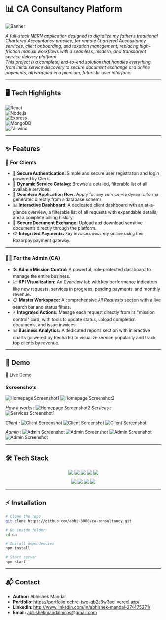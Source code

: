 # 📊 CA Consultancy Platform  
![Banner](./screenshots/NK-banner.png)

*A full-stack MERN application designed to digitalize my father's traditional Chartered Accountancy practice, for remote Chartered Accountancy services, client onboarding, and taxation management, replacing high-friction manual workflows with a seamless, modern, and transparent service delivery platform*  
*This project is a complete, end-to-end solution that handles everything from initial service discovery to secure document exchange and online payments, all wrapped in a premium, futuristic user interface.*




---

## 🖥 Tech Highlights  

![React](https://img.shields.io/badge/Frontend-React-blue?style=for-the-badge&logo=react)  
![Node.js](https://img.shields.io/badge/Backend-Node.js-green?style=for-the-badge&logo=node.js)  
![Express](https://img.shields.io/badge/API-Express-black?style=for-the-badge&logo=express)  
![MongoDB](https://img.shields.io/badge/Database-MongoDB-darkgreen?style=for-the-badge&logo=mongodb)  
![Tailwind](https://img.shields.io/badge/Styling-TailwindCSS-38B2AC?style=for-the-badge&logo=tailwind-css)  

---

## ✨ Features  

### 👥 For Clients  

- 🔐 **Secure Authentication:** Simple and secure user registration and login powered by Clerk.  
- 📂 **Dynamic Service Catalog:** Browse a detailed, filterable list of all available services.  
- 📝 **Seamless Application Flow:** Apply for any service via dynamic forms generated directly from a database schema.  
- 📊 **Interactive Dashboard:** A dedicated client dashboard with an at-a-glance overview, a filterable list of all requests with expandable details, and a complete billing history.  
- 📁 **Secure Document Exchange:** Upload and download sensitive documents directly through the platform.  
- 💳 **Integrated Payments:** Pay invoices securely online using the Razorpay payment gateway.  

---

### 🧑‍💼 For the Admin (CA)  

- 🛠 **Admin Mission Control:** A powerful, role-protected dashboard to manage the entire business.  
- 📈 **KPI Visualization:** An *Overview* tab with key performance indicators like new requests, services in progress, pending payments, and monthly revenue.  
- 📋 **Master Workspace:** A comprehensive *All Requests* section with a live search bar and status filters.  
- ⚡ **Integrated Actions:** Manage each request directly from its "mission control" card, with tools to update status, upload completion documents, and issue invoices.  
- 📊 **Business Analytics:** A dedicated reports section with interactive charts (powered by Recharts) to visualize service popularity and track top clients by revenue.  

---


## 🚀 Demo  

🔗 [Live Demo](https://nk-zeta-fawn.vercel.app/)  

### Screenshots  
![Homepage Screenshot1](./screenshots/homepage1.png) 
![Homepage Screenshot2](./screenshots/homepage2.png)

*How it works :*
![Homepage Screenshot2](./screenshots/how-it-works.png)
*Services :*
![Services Screenshot1](./screenshots/services.png) 

*Client :*
![Client Screenshot](./screenshots/client1.png)
![Client Screenshot](./screenshots/client2.png)
![Client Screenshot](./screenshots/client3.png)

*Admin :*
![Admin Screenshot](./screenshots/admin1.png)
![Admin Screenshot](./screenshots/admin2.png)
![Admin Screenshot](./screenshots/admin3.png)
![Admin Screenshot](./screenshots/admin4.png)


---


## 🛠 Tech Stack  

<!-- Core Stack Badges -->
<div align="center">
  <img src="https://img.shields.io/badge/Frontend-React-blue?style=for-the-badge&logo=react" />
  <img src="https://img.shields.io/badge/Backend-Node.js-green?style=for-the-badge&logo=node.js" />
  <img src="https://img.shields.io/badge/API-Express-black?style=for-the-badge&logo=express" />
  <img src="https://img.shields.io/badge/Database-MongoDB-darkgreen?style=for-the-badge&logo=mongodb" />
  <img src="https://img.shields.io/badge/Styling-TailwindCSS-38B2AC?style=for-the-badge&logo=tailwind-css" />
</div>

<!-- Extra Tools / APIs / Animations -->
<div align="center" style="margin-top: 10px;">
  <img src="https://img.shields.io/badge/Animation-FramerMotion-pink?style=for-the-badge&logo=framer" />
  <img src="https://img.shields.io/badge/Auth-Clerk-orange?style=for-the-badge&logo=clerk" />
  <img src="https://img.shields.io/badge/Payment-Razorpay-blue?style=for-the-badge&logo=razorpay" />
  <img src="https://img.shields.io/badge/Cloud-Cloudinary-lightblue?style=for-the-badge&logo=cloudinary" />
</div>

---

## ⚡ Installation  

```bash
# Clone the repo
git clone https://github.com/abhi-3000/ca-consultancy.git

# Go inside folder
cd ca

# Install dependencies
npm install

# Start server
npm start
```
---

## 📬 Contact  

- **Author:** Abhishek Mandal 
- **Portfolio:**  https://portfolio-ochre-two-qb2e3w3aci.vercel.app/
- **LinkedIn:**  http://www.linkedin.com/in/abhishek-mandal-274475271/
- **Email:** abhishekmandalmnps@gmail.com  

